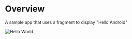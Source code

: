# Overview

A sample app that uses a fragment to display "Hello Android"

![Hello World](CS360-Java/images/hello_world.png)
